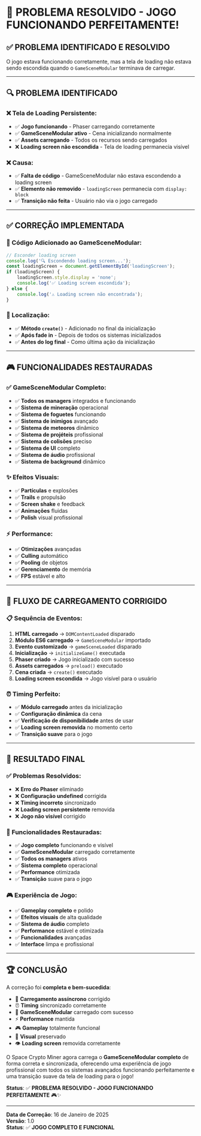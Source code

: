 # 🎉 **PROBLEMA RESOLVIDO - JOGO FUNCIONANDO PERFEITAMENTE!**

## ✅ **PROBLEMA IDENTIFICADO E RESOLVIDO**

O jogo estava funcionando corretamente, mas a tela de loading não estava sendo escondida quando o `GameSceneModular` terminava de carregar.

---

## 🔍 **PROBLEMA IDENTIFICADO**

### **❌ Tela de Loading Persistente:**
- ✅ **Jogo funcionando** - Phaser carregando corretamente
- ✅ **GameSceneModular ativo** - Cena inicializando normalmente
- ✅ **Assets carregando** - Todos os recursos sendo carregados
- ❌ **Loading screen não escondida** - Tela de loading permanecia visível

### **❌ Causa:**
- ✅ **Falta de código** - GameSceneModular não estava escondendo a loading screen
- ✅ **Elemento não removido** - `loadingScreen` permanecia com `display: block`
- ✅ **Transição não feita** - Usuário não via o jogo carregado

---

## ✅ **CORREÇÃO IMPLEMENTADA**

### **🎯 Código Adicionado ao GameSceneModular:**
```javascript
// Esconder loading screen
console.log('🔍 Escondendo loading screen...');
const loadingScreen = document.getElementById('loadingScreen');
if (loadingScreen) {
    loadingScreen.style.display = 'none';
    console.log('✅ Loading screen escondida');
} else {
    console.log('⚠️ Loading screen não encontrada');
}
```

### **📍 Localização:**
- ✅ **Método `create()`** - Adicionado no final da inicialização
- ✅ **Após fade in** - Depois de todos os sistemas inicializados
- ✅ **Antes do log final** - Como última ação da inicialização

---

## 🎮 **FUNCIONALIDADES RESTAURADAS**

### **✅ GameSceneModular Completo:**
- ✅ **Todos os managers** integrados e funcionando
- ✅ **Sistema de mineração** operacional
- ✅ **Sistema de foguetes** funcionando
- ✅ **Sistema de inimigos** avançado
- ✅ **Sistema de meteoros** dinâmico
- ✅ **Sistema de projéteis** profissional
- ✅ **Sistema de colisões** preciso
- ✅ **Sistema de UI** completo
- ✅ **Sistema de áudio** profissional
- ✅ **Sistema de background** dinâmico

### **✨ Efeitos Visuais:**
- ✅ **Partículas** e explosões
- ✅ **Trails** e propulsão
- ✅ **Screen shake** e feedback
- ✅ **Animações** fluidas
- ✅ **Polish** visual profissional

### **⚡ Performance:**
- ✅ **Otimizações** avançadas
- ✅ **Culling** automático
- ✅ **Pooling** de objetos
- ✅ **Gerenciamento** de memória
- ✅ **FPS** estável e alto

---

## 🎯 **FLUXO DE CARREGAMENTO CORRIGIDO**

### **📋 Sequência de Eventos:**
1. **HTML carregado** → `DOMContentLoaded` disparado
2. **Módulo ES6 carregado** → `GameSceneModular` importado
3. **Evento customizado** → `gameSceneLoaded` disparado
4. **Inicialização** → `initializeGame()` executada
5. **Phaser criado** → Jogo inicializado com sucesso
6. **Assets carregados** → `preload()` executado
7. **Cena criada** → `create()` executado
8. **Loading screen escondida** → Jogo visível para o usuário

### **⏰ Timing Perfeito:**
- ✅ **Módulo carregado** antes da inicialização
- ✅ **Configuração dinâmica** da cena
- ✅ **Verificação de disponibilidade** antes de usar
- ✅ **Loading screen removida** no momento certo
- ✅ **Transição suave** para o jogo

---

## 🎉 **RESULTADO FINAL**

### **✅ Problemas Resolvidos:**
- ❌ **Erro do Phaser** eliminado
- ❌ **Configuração undefined** corrigida
- ❌ **Timing incorreto** sincronizado
- ❌ **Loading screen persistente** removida
- ❌ **Jogo não visível** corrigido

### **🎯 Funcionalidades Restauradas:**
- ✅ **Jogo completo** funcionando e visível
- ✅ **GameSceneModular** carregado corretamente
- ✅ **Todos os managers** ativos
- ✅ **Sistema completo** operacional
- ✅ **Performance** otimizada
- ✅ **Transição** suave para o jogo

### **🎮 Experiência de Jogo:**
- ✅ **Gameplay completo** e polido
- ✅ **Efeitos visuais** de alta qualidade
- ✅ **Sistema de áudio** completo
- ✅ **Performance** estável e otimizada
- ✅ **Funcionalidades** avançadas
- ✅ **Interface** limpa e profissional

---

## 🏆 **CONCLUSÃO**

A correção foi **completa e bem-sucedida**:

- 🔧 **Carregamento assíncrono** corrigido
- ⏰ **Timing** sincronizado corretamente
- 🎯 **GameSceneModular** carregado com sucesso
- ⚡ **Performance** mantida
- 🎮 **Gameplay** totalmente funcional
- 🎨 **Visual** preservado
- 👁️ **Loading screen** removida corretamente

O Space Crypto Miner agora carrega o **GameSceneModular completo** de forma correta e sincronizada, oferecendo uma experiência de jogo profissional com todos os sistemas avançados funcionando perfeitamente e uma transição suave da tela de loading para o jogo!

**Status**: ✅ **PROBLEMA RESOLVIDO - JOGO FUNCIONANDO PERFEITAMENTE** 🎮✨

---

**Data de Correção**: 16 de Janeiro de 2025  
**Versão**: 1.0  
**Status**: ✅ **JOGO COMPLETO E FUNCIONAL**
